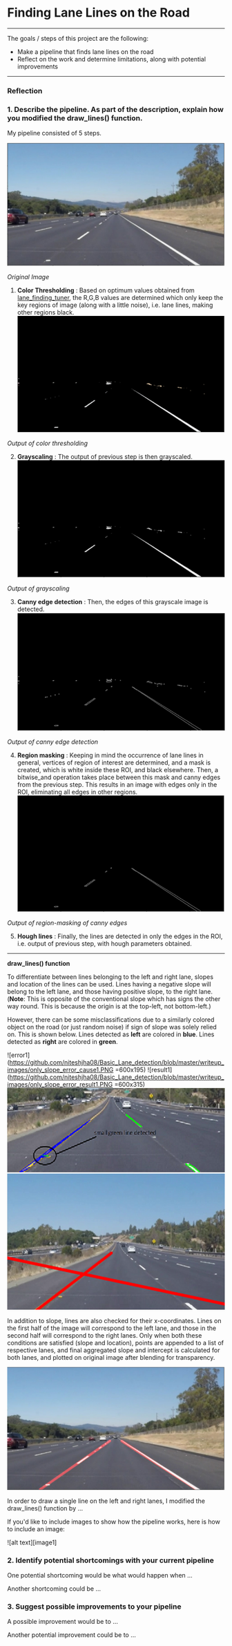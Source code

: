 # **Finding Lane Lines on the Road** 

---


The goals / steps of this project are the following:
* Make a pipeline that finds lane lines on the road
* Reflect on the work and determine limitations, along with potential improvements


---

### Reflection

### 1. Describe the pipeline. As part of the description, explain how you modified the draw_lines() function.

My pipeline consisted of 5 steps.
 
![Original_Image](https://github.com/niteshjha08/Basic_Lane_detection/blob/master/writeup_images/original.PNG)

*Original Image*
1. **Color Thresholding** : Based on optimum values obtained from [lane_finding_tuner](https://github.com/niteshjha08/Basic_Lane_detection/blob/master/src/lane_finding_tuner.py), the R,G,B values are determined which only keep the key regions of image (along with a little noise), i.e. lane lines, making other regions  black.
![Color_thresholding](https://github.com/niteshjha08/Basic_Lane_detection/blob/master/writeup_images/color_threshold.PNG)

*Output of color thresholding*

2. **Grayscaling** : The output of previous step is then grayscaled. 
![Grayscale](https://github.com/niteshjha08/Basic_Lane_detection/blob/master/writeup_images/grayscale3.PNG)

*Output of grayscaling*

3. **Canny edge detection** : Then, the edges of this grayscale image is detected.
![Canny](https://github.com/niteshjha08/Basic_Lane_detection/blob/master/writeup_images/canny4.PNG)

*Output of canny edge detection*

4. **Region masking** : Keeping in mind the occurrence of lane lines in general, vertices of region of interest are determined, and a mask is created, which is white inside these ROI, and black elsewhere. Then, a bitwise_and operation takes place between this mask and canny edges from the previous step. This results in an image with edges only in the ROI, eliminating all edges in other regions. 
![Region_masking](https://github.com/niteshjha08/Basic_Lane_detection/blob/master/writeup_images/roi5.PNG)

*Output of region-masking of canny edges*

5. **Hough lines** : Finally, the lines are detected in only the edges in the ROI, i.e. output of previous step, with hough parameters obtained.
---
**draw_lines() function**

 To differentiate between lines belonging to the left and right lane, slopes and location of the lines can be used. Lines having a negative slope will belong to the left lane, and those having positive slope, to the right lane. (**Note**: This is opposite of the conventional slope which has signs the other way round. This is because the origin is at the top-left, not bottom-left.)
 
 However, there can be some misclassifications due to a similarly colored object on the road (or just random noise) if sign of slope was solely relied on. This is shown below.
 Lines detected as **left** are colored in **blue**.
 Lines detected as **right** are colored in **green**.

 ![error1](https://github.com/niteshjha08/Basic_Lane_detection/blob/master/writeup_images/only_slope_error_cause1.PNG =600x195)    ![result1](https://github.com/niteshjha08/Basic_Lane_detection/blob/master/writeup_images/only_slope_error_result1.PNG =600x315)
<img src="https://github.com/niteshjha08/Basic_Lane_detection/blob/master/writeup_images/only_slope_error_cause1.PNG" width="600" height="195"/>
<img src="https://github.com/niteshjha08/Basic_Lane_detection/blob/master/writeup_images/only_slope_error_result1.PNG" width="600" height="315"/>
 
In addition to slope, lines are also checked for their  x-coordinates. Lines on the first half of the image will correspond to the left lane, and those in the second half will correspond to the right lanes. Only when both these conditions are satisfied (slope and location), points are appended to a list of respective lanes, and final aggregated slope and intercept is calculated for both lanes, and plotted on original image after blending for transparency.

![Hough lines](https://github.com/niteshjha08/Basic_Lane_detection/blob/master/writeup_images/hough6.PNG)

In order to draw a single line on the left and right lanes, I modified the draw_lines() function by ...

If you'd like to include images to show how the pipeline works, here is how to include an image: 

![alt text][image1]


### 2. Identify potential shortcomings with your current pipeline


One potential shortcoming would be what would happen when ... 

Another shortcoming could be ...


### 3. Suggest possible improvements to your pipeline

A possible improvement would be to ...

Another potential improvement could be to ...
